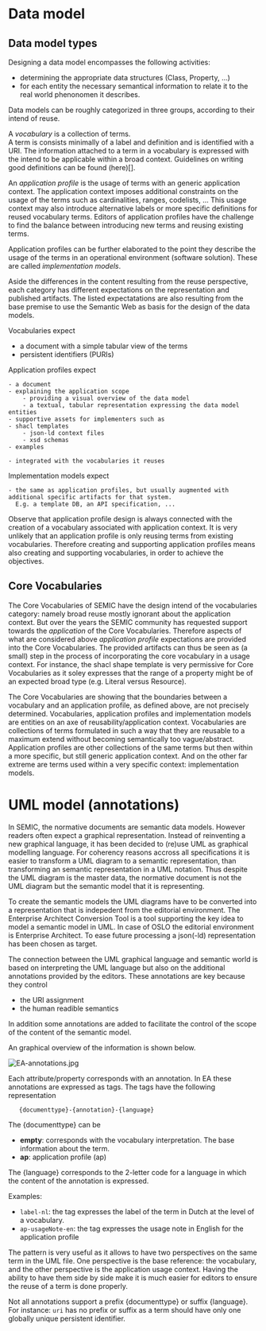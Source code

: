 # Data model 

## Data model types

Designing a data model encompasses the following activities:
- determining the appropriate data structures (Class, Property, ...)
- for each entity the necessary semantical information to relate it to the real world phenonomen it describes.

Data models can be roughly categorized in three groups, according to their intend of reuse.

A *vocabulary* is a collection of terms.  
A term is consists minimally of a label and definition and is identified with a URI. 
The information attached to a term in a vocabulary is expressed with the intend to be applicable within a broad context. 
Guidelines on writing good definitions can be found (here)[].
 
An *application profile* is the usage of terms with an generic application context. 
The application context imposes additional constraints on the usage of the terms such as cardinalities, ranges, codelists, ...
This usage context may also introduce alternative labels or more specific definitions for reused vocabulary terms. 
Editors of application profiles have the challenge to find the balance between introducing new terms and reusing existing terms. 

Application profiles can be further elaborated to the point they describe the usage of the terms in an operational environment (software solution). 
These are called *implementation models*.


Aside the differences in the content resulting from the reuse perspective, each category has different expectations on the representation and published artifacts. 
The listed expectatations are also resulting from the base premise to use the Semantic Web as basis for the design of the data models.

Vocabularies expect 

  - a document with a simple tabular view of the terms 
  - persistent identifiers (PURIs) 

Application profiles expect

    - a document 
	- explaining the application scope 
    	- providing a visual overview of the data model
        - a textual, tabular representation expressing the data model entities
    - supportive assets for implementers such as
	- shacl templates
        - json-ld context files
        - xsd schemas
	- examples

    - integrated with the vocabularies it reuses

Implementation models expect

    - the same as application profiles, but usually augmented with additional specific artifacts for that system. 
      E.g. a template DB, an API specification, ...


Observe that application profile design is always connected with the creation of a vocabulary associated with application context. 
It is very unlikely that an application profile is only reusing terms from existing vocabularies. 
Therefore creating and supporting application profiles means also creating and supporting vocabularies, in order to achieve the objectives. 


## Core Vocabularies
The Core Vocabularies of SEMIC have the design intend of the vocabularies category: namely broad reuse mostly ignorant about the application context.
But over the years the SEMIC community has requested support towards the *application* of the Core Vocabularies. 
Therefore aspects of what are considered above *application profile* expectations are provided into the Core Vocabularies. 
The provided artifacts can thus be seen as (a small) step in the process of incorporating the core vocabulary in a usage context. 
For instance, the shacl shape template is very permissive for Core Vocabularies as it soley expresses that the range of a property might be of an expected broad type (e.g. Literal versus Resource). 

The Core Vocabularies are showing that the boundaries between a vocabulary and an application profile, as defined above, are not precisely determined.
Vocabularies, application profiles and implementation models are entities on an axe of reusability/application context.
Vocabularies are collections of terms formulated in such a way that they are reusable to a maximum extend without becoming semantically too vague/abstract.
Application profiles are other collections of the same terms but then within a more specific, but still generic  application context. 
And on the other far extreme are terms used within a very specific context: implementation models.


# UML model (annotations)

In SEMIC, the normative documents are semantic data models. 
However readers often expect a graphical representation.
Instead of reinventing a new graphical language, it has been decided to (re)use UML as graphical modelling language.
For coherency reasons accross all specifications it is easier to transform a UML diagram to a semantic representation, than transforming an semantic representation in a UML notation. 
Thus despite the UML diagram is the master data, the normative document is not the UML diagram but the semantic model that it is representing.




To create the semantic models the UML diagrams have to be converted into a representation that is indepedent from the editorial environment.
The Enterprise Architect Conversion Tool is a tool supporting the key idea to model a semantic model in UML. 
In case of OSLO the editorial environment is Enterprise Architect.
To ease future processing a json(-ld) representation has been chosen as target.

The connection between the UML graphical language and semantic world is based on interpreting the UML language but also on the additional annotations provided by the editors.
These annotations are key because they control 
  - the URI assignment
  - the human readible semantics

In addition some annotations are added to facilitate the control of the scope of the content of the semantic model.

An graphical overview of the information is shown below.

![EA-annotations.jpg](./EA-annotations.jpg)

Each attribute/property corresponds with an annotation.
In EA these annotations are expressed as tags.
The tags have the following representation

```
   {documenttype}-{annotation}-{language}
```

The {documenttype} can be 
   - **empty**:  corresponds with the vocabulary interpretation. The base information about the term.
   - **ap**: application profile (ap) 

The {language} corresponds to the 2-letter code for a language in which the content of the annotation is expressed.

Examples:
  - `label-nl`: the tag expresses the label of the term in Dutch at the level of a vocabulary. 
  - `ap-usageNote-en`: the tag expresses the usage note in English for the application profile

The pattern is very useful as it allows to have two perspectives on the same term in the UML file.
One perspective is the base reference: the vocabulary, and the other perspective is the application usage context.
Having the ability to have them side by side make it is much easier for editors to ensure the reuse of a term is done properly.


Not all annotations support a prefix {documenttype} or suffix {language}. 
For instance: `uri` has no prefix or suffix as a term should have only one globally unique persistent identifier. 


